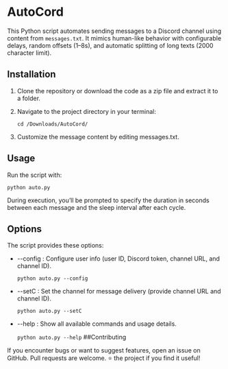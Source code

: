 # AutoCord

This Python script automates sending messages to a Discord channel using content from `messages.txt`. It mimics human-like behavior with configurable delays, random offsets (1–8s), and automatic splitting of long texts (2000 character limit).

## Installation

1. Clone the repository or download the code as a zip file and extract it to a folder.

2. Navigate to the project directory in your terminal:
   
    ```cd /Downloads/AutoCord/```

4. Customize the message content by editing messages.txt.

## Usage

Run the script with:

    python auto.py
    
During execution, you’ll be prompted to specify the duration in seconds between each message and the sleep interval after each cycle.

## Options

The script provides these options:

* --config : Configure user info (user ID, Discord token, channel URL, and channel ID).

    ```python auto.py --config```

* --setC : Set the channel for message delivery (provide channel URL and channel ID).

    ```python auto.py --setC```

* --help : Show all available commands and usage details.

    ```python auto.py --help```
##Contributing

If you encounter bugs or want to suggest features, open an issue on GitHub. Pull requests are welcome. ⭐ the project if you find it useful!
